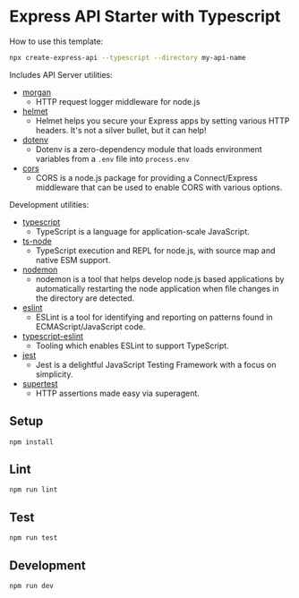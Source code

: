 # Express API Starter with Typescript

How to use this template:

```sh
npx create-express-api --typescript --directory my-api-name
```

Includes API Server utilities:

-   [morgan](https://www.npmjs.com/package/morgan)
    -   HTTP request logger middleware for node.js
-   [helmet](https://www.npmjs.com/package/helmet)
    -   Helmet helps you secure your Express apps by setting various HTTP headers. It's not a silver bullet, but it can help!
-   [dotenv](https://www.npmjs.com/package/dotenv)
    -   Dotenv is a zero-dependency module that loads environment variables from a `.env` file into `process.env`
-   [cors](https://www.npmjs.com/package/cors)
    -   CORS is a node.js package for providing a Connect/Express middleware that can be used to enable CORS with various options.

Development utilities:

-   [typescript](https://www.npmjs.com/package/typescript)
    -   TypeScript is a language for application-scale JavaScript.
-   [ts-node](https://www.npmjs.com/package/ts-node)
    -   TypeScript execution and REPL for node.js, with source map and native ESM support.
-   [nodemon](https://www.npmjs.com/package/nodemon)
    -   nodemon is a tool that helps develop node.js based applications by automatically restarting the node application when file changes in the directory are detected.
-   [eslint](https://www.npmjs.com/package/eslint)
    -   ESLint is a tool for identifying and reporting on patterns found in ECMAScript/JavaScript code.
-   [typescript-eslint](https://typescript-eslint.io/)
    -   Tooling which enables ESLint to support TypeScript.
-   [jest](https://www.npmjs.com/package/jest)
    -   Jest is a delightful JavaScript Testing Framework with a focus on simplicity.
-   [supertest](https://www.npmjs.com/package/supertest)
    -   HTTP assertions made easy via superagent.

## Setup

```
npm install
```

## Lint

```
npm run lint
```

## Test

```
npm run test
```

## Development

```
npm run dev
```

